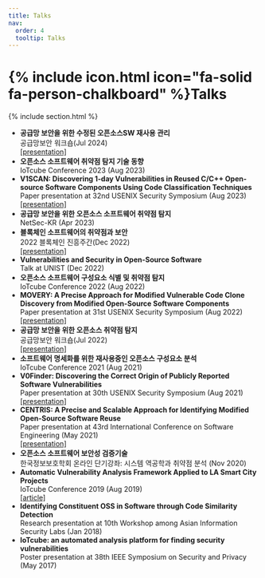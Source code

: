 ```yaml
---
title: Talks
nav:
  order: 4
  tooltip: Talks
---
```


# {% include icon.html icon="fa-solid fa-person-chalkboard" %}Talks

{% include section.html %}

- **공급망 보안을 위한 수정된 오픈소스SW 재사용 관리**<br>공급망보안 워크숍(Jul 2024)<br>[[presentation]](https://youtu.be/ahKQsvm7j3A?t=26719s)
- **오픈소스 소프트웨어 취약점 탐지 기술 동향**<br>IoTcube Conference 2023 (Aug 2023)
- **V1SCAN: Discovering 1-day Vulnerabilities in Reused C/C++ Open-source Software Components Using Code Classification Techniques**<br>Paper presentation at 32nd USENIX Security Symposium (Aug 2023)<br>[[presentation]](https://www.youtube.com/watch?v=BZnDgVNi9jY)
- **공급망 보안을 위한 오픈소스 소프트웨어 취약점 탐지**<br>NetSec-KR (Apr 2023)
- **블록체인 소프트웨어의 취약점과 보안**<br>2022 블록체인 진흥주간(Dec 2022)<br>[[presentation]](https://www.youtube.com/watch?v=MHwvT8JTnKo)
- **Vulnerabilities and Security in Open-Source Software**<br>Talk at UNIST (Dec 2022)
- **오픈소스 소프트웨어 구성요소 식별 및 취약점 탐지**<br>IoTcube Conference 2022 (Aug 2022)
- **MOVERY: A Precise Approach for Modified Vulnerable Code Clone Discovery from Modified Open-Source Software Components**<br>Paper presentation at 31st USENIX Security Symposium (Aug 2022)<br>[[presentation]](https://www.youtube.com/watch?v=GyjTgR497Qs)
- **공급망 보안을 위한 오픈소스 취약점 탐지**<br>공급망보안 워크숍(Jul 2022)<br>[[presentation]](https://www.youtube.com/watch?v=dEwHPXXL8Hg&t=14370s)
- **소프트웨어 명세화를 위한 재사용중인 오픈소스 구성요소 분석**<br>IoTcube Conference 2021 (Aug 2021)
- **V0Finder: Discovering the Correct Origin of Publicly Reported Software Vulnerabilities**<br>Paper presentation at 30th USENIX Security Symposium (Aug 2021)<br>[[presentation]](https://www.youtube.com/watch?v=u3fMFiIrVvs)
- **CENTRIS: A Precise and Scalable Approach for Identifying Modified Open-Source Software Reuse**<br>Paper presentation at 43rd International Conference on Software Engineering (May 2021)<br>[[presentation]](https://www.youtube.com/watch?v=eUewmQg0JK8)
- **오픈소스 소프트웨어 보안성 검증기술**<br>한국정보보호학회 온라인 단기강좌: 시스템 역공학과 취약점 분석 (Nov 2020)
- **Automatic Vulnerability Analysis Framework Applied to LA Smart City Projects**<br>IoTcube Conference 2019 (Aug 2019)<br>[[article]](https://www.korea.ac.kr/user/boardList.do?boardSeq=480388&boardId=474633&boardType=02&siteId=university&id=university_060108000000&command=albumView)
- **Identifying Constituent OSS in Software through Code Similarity Detection**<br>Research presentation at 10th Workshop among Asian Information Security Labs (Jan 2018)
- **IoTcube: an automated analysis platform for finding security vulnerabilities**<br>Poster presentation at 38th IEEE Symposium on Security and Privacy (May 2017)
